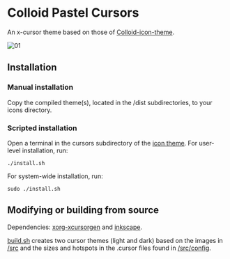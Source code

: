 # Colloid Pastel Cursors
An x-cursor theme based on those of [Colloid-icon-theme](https://github.com/vinceliuice/Colloid-icon-theme/tree/main/cursors).

![01](preview.png)


## Installation
### Manual installation
Copy the compiled theme(s), located in the /dist subdirectories, to your icons directory.

### Scripted installation
Open a terminal in the cursors subdirectory of the [icon theme](https://github.com/SueDonham/Colloid-pastel-icons).
For user-level installation, run:
```
./install.sh
```

For system-wide installation, run:
```
sudo ./install.sh
```

## Modifying or building from source
Dependencies: [xorg-xcursorgen](https://gitlab.freedesktop.org/xorg/app/xcursorgen) and [inkscape](https://inkscape.org/).

[build.sh](./build.sh) creates two cursor themes (light and dark) based on the images in [/src](./src) and the sizes and hotspots in the .cursor files found in [/src/config](./src/config).

